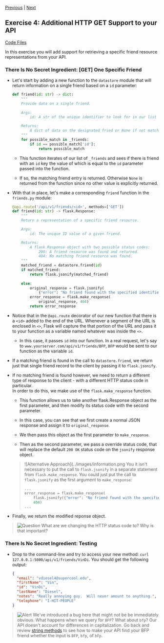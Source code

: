 [Previous](exercise-04.md) |  [Next](exercise-06.md)
## Exercise 4: Additional HTTP GET Support to your API
[Code Files](../../training/level-4-creating-web-services/bfp-reference/exercise_04)

In this exercise you will add support for retrieving a specific friend 
resource representations from your API.

### There Is No Secret Ingredient: [GET] One Specific Friend
- Let's start by adding a new function to the `datastore` module
that will return information on a single friend based on a `id` parameter:

    ```python
    def friend(id: str) -> dict:
        """
        Provide data on a single friend.
        
        Args:
            id: A str of the unique identifier to look for in our list of friends. 
    
        Returns:
            A dict of data on the designated fried or None if not match is found.
        """
        for possible_match in _friends:
            if id == possible_match['id']:
                return possible_match
    ```
    
    - This function iterates of our list of `_friends` and sees if there
    is friend with an `id` key the value of which is equal to the `id` 
    parameter passed into the function.
    
    - If so, the matching friend entry is returned.  Otherwise `None` is 
    returned from the function since no other value is explicitly returned.

- With that in place, let's make a corresponding `friend` function in the 
`friends.py` module:

    ```python
    @api.route('/api/v1/friends/<id>', methods=['GET'])
    def friend(id: str) -> flask.Response:
        """
        Return a representation of a specific friend resource.
    
        Args:
            id: The unique ID value of a given friend.
    
        Returns:
            A flask.Response object with two possible status codes:
                200: A friend resource was found and returned.
                404: No matching friend resource was found.
        """
        matched_friend = datastore.friend(id)
        if matched_friend:
            return flask.jsonify(matched_friend)
        
        else:
            original_response = flask.jsonify(
                {"error": "No friend found with the specified identifier."})       
            error_response = flask.make_response(
                original_response, 404)     
            return error_response
    ```

- Notice that in the `@api.route` decorator of our new function that there 
is a `<id>` added to the end of the URL.  Whenever a segment of the URL is
enclosed in `<>`, Flask will capture the that portion of the URL and 
pass it to your function as a variable named whatever was inside the `<>`. 
    - In this case, it passes `id` into our function. In a real request,
    let's say to `www.yourserver.com/api/v1/friends/BFP`, `BFP` would be
    sent to our function as the variable `id`.
    
- If a matching friend is found in the call to `datastore.friend`, we return 
just that single friend record to the client by passing it to `flask.jsonify`.

- If no matching friend is found however, we need to return a different type 
of response to the client - with a different HTTP status code in particular.  
In order to do this, we make use of the `flask.make_response` function.

    - This function allows us to take another flask.Response object as the 
    first parameter, and then modify its status code with the second parameter.
    
    - In this case, you can see that we first create a normal JSON 
     response and assign it to `original_response`. 
       
    - We then pass this object as the first parameter to `make_response`. 
    
    - Then as the second parameter, we pass a override status code, that will
    replace the default `200 OK` status code on the `jsonify` response object.
    
    > ![Alternative Approach](../images/information.png You it isn't necessary
    > to put the call to `flask.jsonify` in a separate statement from 
    > `flask.make_response`.  You could just put the call to `flask.jsonify`
    >  as the first argument to `make_response`:
    >
    >    ```python
    >    ...
    >    error_response = flask.make_response(
    >        flask.jsonify({"error": "No friend found with the specified identifier."}),
    >        404)
    >    ...
    >    ```

- Finally, we return the modified reponse object.

> ![Question](../images/question.png) What are we changing the HTTP status code
> to?  Why is that important?

### There Is No Secret Ingredient: Testing
- Drop to the command-line and try to access your new method: 
`curl 127.0.0.1:5000/api/v1/friends/VinDi`.  You should get the following
output:
    
    ```JSON
    {
      "email": "vdiesel4@supercool.edu",
      "firstName": "Vin",
      "id": "VinDi",
      "lastName": "Diesel",
      "notes": "Really annoying guy.  Will never amount to anything.",
      "telephone": "I-HIT-PEOPLE"
    }
    ```

> ![Alert](../images/alert.png) We've introduced a bug here that might not be
> be immediately obvious.  What happens when we query for `BFP`?  What about
> `bfp`?  Our API doesn't account for differences in capitalization.  Go
> back and review [string methods](https://docs.python.org/3/library/stdtypes.html#string-methods) 
to see how to make your API find your
BFP friend whether the input is `BFP`, `bfp`, of `bFp`.